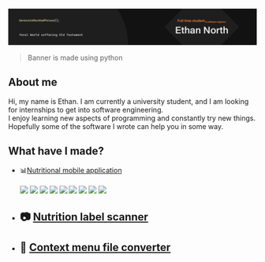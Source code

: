 ![alt text](https://github.com/EthanNgit/EthanNgit/blob/main/filledGithubBanner.png?raw=true)
> Banner is made using python

## About me
Hi, my name is Ethan. I am currently a university student, and I am looking for internships to get into software engineering.</br>
I enjoy learning new aspects of programming and constantly try new things. Hopefully some of the software I wrote can help you in some way.</br>

## What have I made?
- :bar_chart:[Nutritional mobile application](https://github.com/EthanNgit/NutritionProject) </br></br>
  <img src="https://github.com/EthanNgit/EthanNgit/assets/105979510/f5bcb158-4cc5-4fb1-80cf-b8a0d5eee308" width="25">
  <img src="https://github.com/EthanNgit/EthanNgit/assets/105979510/76fe004e-7850-4413-b4ce-76846b1627d8" width="25">
  <img src="https://github.com/EthanNgit/EthanNgit/assets/105979510/8d424c1e-41f6-40e5-a0e9-ea1e93db785d" width="25">
  <img src="https://github.com/EthanNgit/EthanNgit/assets/105979510/b8f5e779-8c93-4671-bc53-c8fe7f4337a9" width="25">
  <img src="https://github.com/EthanNgit/EthanNgit/assets/105979510/ee26ef22-635c-42ad-950b-0fd0c040032c" width="25">
  <img src="https://github.com/EthanNgit/EthanNgit/assets/105979510/898835d7-8ec0-4a67-949c-46ddc802e9e2" width="25">
  <img src="https://github.com/EthanNgit/EthanNgit/assets/105979510/cf187ce3-129f-46e4-95bf-69feb928825c" width="25">
  <img src="https://github.com/EthanNgit/EthanNgit/assets/105979510/4c810dc9-b3f9-482c-b260-3ae6a70ebb88" width="25">
  <img src="https://github.com/EthanNgit/EthanNgit/assets/105979510/99985008-ff10-40da-b45b-9db73f33b1e3" width="25">
  </br>
- :camera: [Nutrition label scanner](https://github.com/EthanNgit/NutritionFactsScanner)
  -
- :open_file_folder: [Context menu file converter](https://github.com/EthanNgit/ContextMenuFileConverter)
  -

